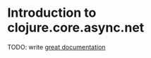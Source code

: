 # Introduction to clojure.core.async.net

TODO: write [great documentation](http://jacobian.org/writing/great-documentation/what-to-write/)
